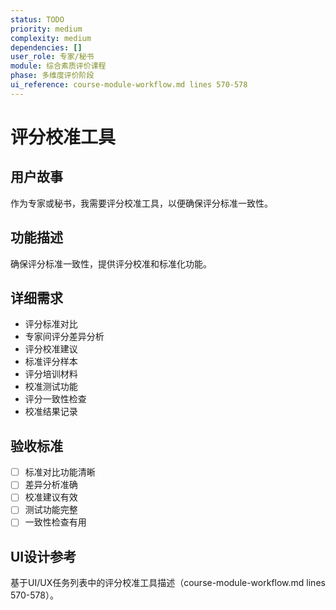 ```yaml
---
status: TODO
priority: medium
complexity: medium
dependencies: []
user_role: 专家/秘书
module: 综合素质评价课程
phase: 多维度评价阶段
ui_reference: course-module-workflow.md lines 570-578
---
```


# 评分校准工具

## 用户故事
作为专家或秘书，我需要评分校准工具，以便确保评分标准一致性。

## 功能描述
确保评分标准一致性，提供评分校准和标准化功能。

## 详细需求
- 评分标准对比
- 专家间评分差异分析
- 评分校准建议
- 标准评分样本
- 评分培训材料
- 校准测试功能
- 评分一致性检查
- 校准结果记录

## 验收标准
- [ ] 标准对比功能清晰
- [ ] 差异分析准确
- [ ] 校准建议有效
- [ ] 测试功能完整
- [ ] 一致性检查有用

## UI设计参考
基于UI/UX任务列表中的评分校准工具描述（course-module-workflow.md lines 570-578）。
